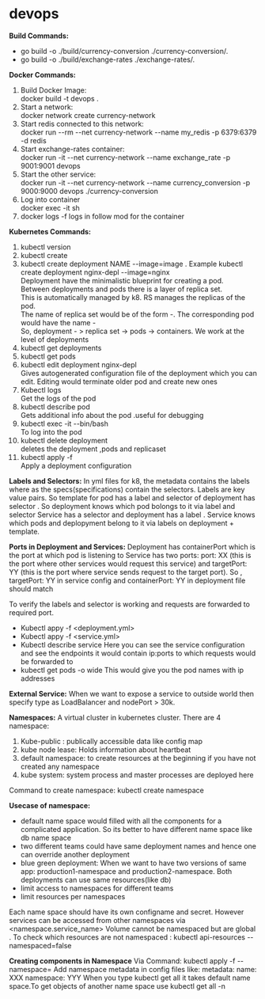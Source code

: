 # devops

**Build Commands:**

- go build -o ./build/currency-conversion ./currency-conversion/.
- go build -o ./build/exchange-rates ./exchange-rates/.

**Docker Commands:**

1. Build Docker Image:  
   docker build -t devops .
2. Start a network:  
   docker network create currency-network
3. Start redis connected to this network:  
   docker run --rm --net currency-network --name my_redis -p 6379:6379 -d redis
4. Start exchange-rates container:  
   docker run -it --net currency-network --name exchange_rate -p 9001:9001 devops
5. Start the other service:  
   docker run -it --net currency-network --name currency_conversion -p 9000:9000 devops ./currency-conversion
6. Log into container  
   docker exec -it <container id> sh
7. docker logs -f <container id>
   logs in follow mod for the container

**Kubernetes Commands:**

1. kubectl version
2. kubectl create
3. kubectl create deployment NAME --image=image . Example kubectl create deployment nginx-depl --image=nginx  
   Deployment have the minimalistic blueprint for creating a pod.  
   Between deployments and pods there is a layer of replica set.  
   This is automatically managed by k8. RS manages the replicas of the pod.  
   The name of replica set would be of the form <image-name>-<rs id>. The corresponding pod would have the name <image-name>-<rs id><pod id>  
   So, deployment - > replica set -> pods -> containers. We work at the level of deployments
4. kubectl get deployments
5. kubectl get pods
6. kubectl edit deployment nginx-depl  
   Gives autogenerated configuration file of the deployment which you can edit. Editing would terminate older pod and create new ones
7. Kubectl logs <podname>  
   Get the logs of the pod
8. kubectl describe pod <podname>  
   Gets additional info about the pod .useful for debugging
9. kubectl exec -it <podname> --bin/bash  
   To log into the pod
10. kubectl delete deployment <podname>  
    deletes the deployment ,pods and replicaset
11. kubectl apply -f <filename>  
    Apply a deployment configuration

**Labels and Selectors:**
In yml files for k8, the metadata contains the labels where as the specs(specifications) contain the selectors. Labels are key value pairs.
So template for pod has a label and selector of deployment has selector . So deployment knows which pod bolongs to it via label and selector
Service has a selector and deployment has a label . Service knows which pods and deplopyment belong to it via labels on deployment + template.

**Ports in Deployment and Services:**
Deployment has containerPort which is the port at which pod is listening to
Service has two ports: port: XX (this is the port where other services would request this service) and targetPort: YY (this is the port where service sends request to the target port). So , targetPort: YY in service config and containerPort: YY in deployment file should match

To verify the labels and selector is working and requests are forwarded to required port.

- Kubectl appy -f <deployment.yml>
- Kubectl appy -f <service.yml>
- Kubectl describe service <service name>
  Here you can see the service configuration and see the endpoints it would contain ip:ports to which requests would be forwarded to
- kubectl get pods -o wide
  This would give you the pod names with ip addresses

**External Service:** When we want to expose a service to outside world then specify type as LoadBalancer and nodePort > 30k.

**Namespaces:** A virtual cluster in kubernetes cluster. There are 4 namespace:

1. Kube-public : publically accessible data like config map
2. kube node lease: Holds information about heartbeat
3. default namespace: to create resources at the beginning if you have not created any namespace
4. kube system: system process and master processes are deployed here

Command to create namespace: kubectl create namespace <namespace name >

**Usecase of namespace:**

- default name space would filled with all the components for a complicated application. So its better to have different name space like db name space
- two different teams could have same deployment names and hence one can override another deployment
- blue green deployment: When we want to have two versions of same app: production1-namespace and production2-namespace. Both deployments can use same resources(like db)
- limit access to namespaces for different teams
- limit resources per namespaces

Each name space should have its own configname and secret. However services can be accessed from other namespaces via <namespace.service_name>
Volume cannot be namespaced but are global . To check which resources are not namespaced : kubectl api-resources --namespaced=false

**Creating components in Namespace**
Via Command: kubectl apply -f <filename> --namespace=<namespace>
Add namespace metadata in config files like:
metadata:
name: XXX
namespace: YYY
When you type kubectl get all it takes default name space.To get objects of another name space use kubectl get all -n <namespace>
